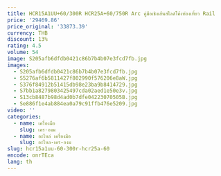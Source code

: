 ```yaml
---
title: HCR15A1UU+60/300R HCR25A+60/750R Arc คู่มือเชิงเส้นสไลด์โค้งท่องเที่ยว Rail
price: '29469.86'
price_original: '33873.39'
currency: THB
discount: 13%
rating: 4.5
volume: 54
image: S205afb6dfdb0421c86b7b4b07e3fcd7fb.jpg
images:
  - S205afb6dfdb0421c86b7b4b07e3fcd7fb.jpg
  - S5276af6b5811427f802990f576206e8aW.jpg
  - S376f84912b51415db98e23ba9b8414729.jpg
  - S7bb1a8279803425497cda02aed1e50e3v.jpg
  - S13cb8487b98d4ad0b7dfe04223070505B.jpg
  - Se886f1e4ab884ea0a79c91ffb476e5209.jpg
video: ''
categories:
  - name: เครื่องมือ
    slug: เคร-องม
  - name: อะไหล่ เครื่องมือ
    slug: อะไหล-เคร-องม
slug: hcr15a1uu-60-300r-hcr25a-60
encode: onrTEca
lang: th
---
```

  
